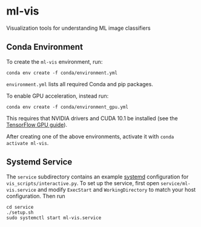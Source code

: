 # ml-vis

Visualization tools for understanding ML image classifiers

## Conda Environment

To create the `ml-vis` environment, run:
```
conda env create -f conda/environment.yml
```
`environment.yml` lists all required Conda and pip packages.

To enable GPU acceleration, instead run:
```
conda env create -f conda/environment_gpu.yml
```
This requires that NVIDIA drivers and CUDA 10.1 be installed (see the [TensorFlow GPU guide](https://www.tensorflow.org/install/gpu)).

After creating one of the above environments, activate it with `conda activate ml-vis`.

## Systemd Service

The `service` subdirectory contains an example [systemd](https://freedesktop.org/wiki/Software/systemd/) configuration for `vis_scripts/interactive.py`. To set up the service, first open `service/ml-vis.service` and modify `ExecStart` and `WorkingDirectory` to match your host configuration. Then run
```
cd service
./setup.sh
sudo systemctl start ml-vis.service
```
